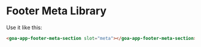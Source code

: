 # Footer Meta Library

Use it like this:
```html
<goa-app-footer-meta-section slot="meta"></goa-app-footer-meta-section>
```

